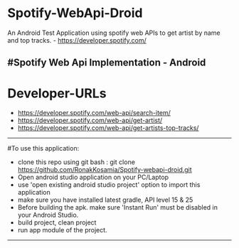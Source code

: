 # Spotify-WebApi-Droid
An Android Test Application using spotify web APIs to get artist by name and top tracks.  - https://developer.spotify.com/




#Spotify Web Api Implementation - Android
--------------------------------------------------------
# Developer-URLs
- https://developer.spotify.com/web-api/search-item/
- https://developer.spotify.com/web-api/get-artist/
- https://developer.spotify.com/web-api/get-artists-top-tracks/
---------------------------------------------------------
#To use this application: 

- clone this repo using git bash : git clone https://github.com/RonakKosamia/Spotify-webapi-droid.git
- Open android studio application on your PC/Laptop
- use 'open existing android studio project' option to import this application
- make sure you have installed latest gradle, API level 15 & 25
- Before building the apk. make sure 'Instant Run' must be disabled in your Android Studio.
- build project, clean project
- run app module of the project. 
---------------------------------------------------------

